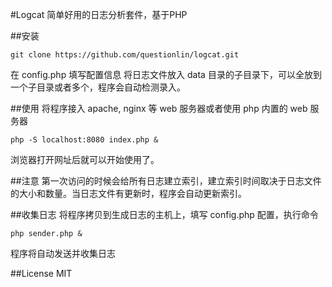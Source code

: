 #Logcat
简单好用的日志分析套件，基于PHP

##安装
```shell
git clone https://github.com/questionlin/logcat.git
```
在 config.php 填写配置信息
将日志文件放入 data 目录的子目录下，可以全放到一个子目录或者多个，程序会自动检测录入。

##使用
将程序接入 apache, nginx 等 web 服务器或者使用 php 内置的 web 服务器
```shell
php -S localhost:8080 index.php &
```
浏览器打开网址后就可以开始使用了。

##注意
第一次访问的时候会给所有日志建立索引，建立索引时间取决于日志文件的大小和数量。当日志文件有更新时，程序会自动更新索引。

##收集日志
将程序拷贝到生成日志的主机上，填写 config.php 配置，执行命令
```shell
php sender.php &
```
程序将自动发送并收集日志

##License
MIT